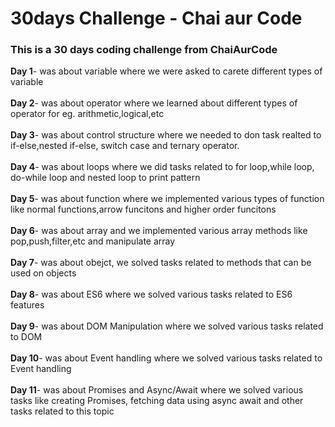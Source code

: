 # 30days Challenge - Chai aur Code

### This is a 30 days coding challenge from ChaiAurCode

<b>Day 1</b>- was about variable where we were asked to carete different types of variable <br/><br/>
<b>Day 2</b>- was about operator where we learned about different types of operator for eg. arithmetic,logical,etc <br/><br/>
<b>Day 3</b>- was about control structure where we needed to don task realted to if-else,nested if-else, switch case and ternary operator. <br/><br/>
<b>Day 4</b>- was about loops where we did tasks related to for loop,while loop, do-while loop and nested loop to print pattern <br/><br/>
<b>Day 5</b>- was about function where we implemented various types of function like normal functions,arrow funcitons and higher order funcitons <br/><br/>
<b>Day 6</b>- was about array and we implemented various array methods like pop,push,filter,etc and manipulate array <br/><br/>
<b>Day 7</b>- was about obejct, we solved tasks related to methods that can be used on objects <br/><br/>
<b>Day 8</b>- was about ES6 where we solved various tasks related to ES6 features <br/><br/>
<b>Day 9</b>- was about DOM Manipulation where we solved various tasks related to DOM <br/><br/>
<b>Day 10</b>- was about Event handling where we solved various tasks related to Event handling <br/><br/>
<b>Day 11</b>- was about Promises and Async/Await where we solved various tasks like creating Promises, fetching data using async await and other tasks related to this topic <br/><br/>
